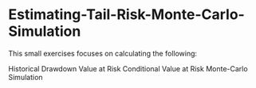 # Estimating-Tail-Risk-Monte-Carlo-Simulation
This small exercises focuses on calculating the following:

Historical Drawdown 
Value at Risk 
Conditional Value at Risk 
Monte-Carlo Simulation
